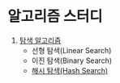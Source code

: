# 알고리즘 스터디

1. [탐색 알고리즘](1_search.md)
   * 선형 탐색(Linear Search)
   * 이진 탐색(Binary Search)
   * [해시 탐색(Hash Search)](2_hash.md)
